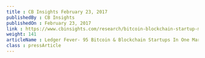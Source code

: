 ```yaml
---
title : CB Insights February 23, 2017
publishedBy : CB Insights
publishedOn : February 23, 2017
link : https://www.cbinsights.com/research/bitcoin-blockchain-startup-market-map/
weight: 141
articleName : Ledger Fever- 95 Bitcoin & Blockchain Startups In One Market Map
class : pressArticle
---
```

